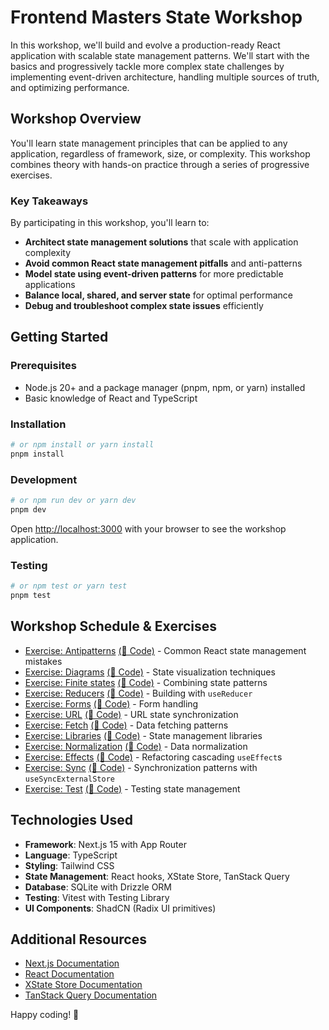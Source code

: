 # Frontend Masters State Workshop

In this workshop, we'll build and evolve a production-ready React application with scalable state management patterns. We'll start with the basics and progressively tackle more complex state challenges by implementing event-driven architecture, handling multiple sources of truth, and optimizing performance.

## Workshop Overview

You'll learn state management principles that can be applied to any application, regardless of framework, size, or complexity. This workshop combines theory with hands-on practice through a series of progressive exercises.

### Key Takeaways

By participating in this workshop, you'll learn to:

- **Architect state management solutions** that scale with application complexity
- **Avoid common React state management pitfalls** and anti-patterns
- **Model state using event-driven patterns** for more predictable applications
- **Balance local, shared, and server state** for optimal performance
- **Debug and troubleshoot complex state issues** efficiently

## Getting Started

### Prerequisites

- Node.js 20+ and a package manager (pnpm, npm, or yarn) installed
- Basic knowledge of React and TypeScript

### Installation

```bash
# or npm install or yarn install
pnpm install
```

### Development

```bash
# or npm run dev or yarn dev
pnpm dev
```

Open [http://localhost:3000](http://localhost:3000) with your browser to see the workshop application.

### Testing

```bash
# or npm test or yarn test
pnpm test
```

## Workshop Schedule & Exercises

- [Exercise: Antipatterns](http://localhost:3000/exercise-antipatterns) [(📃 Code)](./src/app/exercise-antipatterns/page.tsx) - Common React state management mistakes
- [Exercise: Diagrams](http://localhost:3000/exercise-diagrams) [(📃 Code)](./src/app/exercise-diagrams/readme.md) - State visualization techniques
- [Exercise: Finite states](http://localhost:3000/exercise-finite) [(📃 Code)](./src/app/exercise-finite/page.tsx) - Combining state patterns
- [Exercise: Reducers](http://localhost:3000/exercise-reducer) [(📃 Code)](./src/app/exercise-reducer/page.tsx) - Building with `useReducer`
- [Exercise: Forms](http://localhost:3000/exercise-form) [(📃 Code)](./src/app/exercise-form/page.tsx) - Form handling
- [Exercise: URL](http://localhost:3000/exercise-url) [(📃 Code)](./src/app/exercise-url/page.tsx) - URL state synchronization
- [Exercise: Fetch](http://localhost:3000/exercise-fetch) [(📃 Code)](./src/app/exercise-fetch/page.tsx) - Data fetching patterns
- [Exercise: Libraries](http://localhost:3000/exercise-libraries) [(📃 Code)](./src/app/exercise-libraries/page.tsx) - State management libraries
- [Exercise: Normalization](http://localhost:3000/exercise-normalization) [(📃 Code)](./src/app/exercise-normalization/page.tsx) - Data normalization
- [Exercise: Effects](http://localhost:3000/exercise-effects) [(📃 Code)](./src/app/exercise-effects/page.tsx) - Refactoring cascading `useEffect`s
- [Exercise: Sync](http://localhost:3000/exercise-sync) [(📃 Code)](./src/app/exercise-sync/page.tsx) - Synchronization patterns with `useSyncExternalStore`
- [Exercise: Test](http://localhost:3000/exercise-test) [(📃 Code)](./src/app/exercise-test/bookingFlow.test.ts) - Testing state management

## Technologies Used

- **Framework**: Next.js 15 with App Router
- **Language**: TypeScript
- **Styling**: Tailwind CSS
- **State Management**: React hooks, XState Store, TanStack Query
- **Database**: SQLite with Drizzle ORM
- **Testing**: Vitest with Testing Library
- **UI Components**: ShadCN (Radix UI primitives)

## Additional Resources

- [Next.js Documentation](https://nextjs.org/docs)
- [React Documentation](https://react.dev)
- [XState Store Documentation](https://stately.ai/docs/xstate-store)
- [TanStack Query Documentation](https://tanstack.com/query)

Happy coding! 🚀
